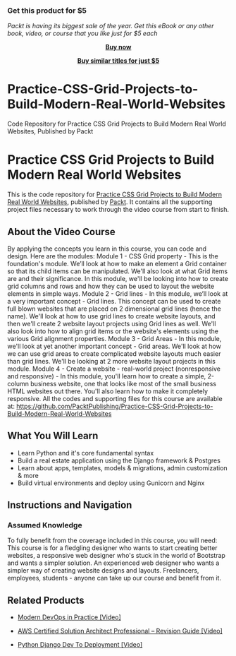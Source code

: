 
### Get this product for $5

<i>Packt is having its biggest sale of the year. Get this eBook or any other book, video, or course that you like just for $5 each</i>


<b><p align='center'>[Buy now](https://packt.link/9781838558901)</p></b>


<b><p align='center'>[Buy similar titles for just $5](https://subscription.packtpub.com/search)</p></b>


# Practice-CSS-Grid-Projects-to-Build-Modern-Real-World-Websites
Code Repository for Practice CSS Grid Projects to Build Modern Real World Websites, Published by Packt
# Practice CSS Grid Projects to Build Modern Real World Websites
This is the code repository for [Practice CSS Grid Projects to Build Modern Real World Websites](https://www.packtpub.com/application-development/python-django-dev-deployment-video?utm_source=github&utm_medium=repository&utm_campaign=9781838641283), published by [Packt](https://www.packtpub.com/?utm_source=github). It contains all the supporting project files necessary to work through the video course from start to finish.
## About the Video Course
By applying the concepts you learn in this course, you can code and design.
Here are the modules: 
Module 1 - CSS Grid property - This is the foundation's module. We’ll look at how to make an element a Grid container so that its child items can be manipulated. We'll also look at what Grid items are and their significance. In this module, we'll be looking into how to create grid columns and rows and how they can be used to layout the website elements in simple ways.
Module 2 - Grid lines - In this module, we’ll look at a very important concept - Grid lines. This concept can be used to create full blown websites that are placed on 2 dimensional grid lines (hence the name). We'll look at how to use grid lines to create website layouts, and then we'll create 2 website layout projects using Grid lines as well. We'll also look into how to align grid items or the website's elements using the various Grid alignment properties. 
Module 3 - Grid Areas - In this module, we'll look at yet another important concept - Grid areas. We'll look at how we can use grid areas to create complicated website layouts much easier than grid lines. We'll be looking at 2 more website layout projects in this module. 
Module 4 - Create a website - real-world project (nonresponsive and responsive) - In this module, you'll learn how to create a simple, 2-column business website, one that looks like most of the small business HTML websites out there. You'll also learn how to make it completely responsive. 
All the codes and supporting files for this course are available at: https://github.com/PacktPublishing/Practice-CSS-Grid-Projects-to-Build-Modern-Real-World-Websites

<H2>What You Will Learn</H2>
<DIV class=book-info-will-learn-text>
<UL>
<LI><SPAN id=what_you_will_learn_c class=sugar_field>Learn Python and it's core fundamental syntax</SPAN> 
<LI><SPAN id=what_you_will_learn_c class=sugar_field>Build a real estate application using the Django framework &amp; Postgres</SPAN> 
<LI><SPAN id=what_you_will_learn_c class=sugar_field>Learn about apps, templates, models &amp; migrations, admin customization &amp; more</SPAN> 
<LI><SPAN id=what_you_will_learn_c class=sugar_field>Build virtual environments and deploy using Gunicorn and Nginx</SPAN> </LI></UL></DIV>

## Instructions and Navigation
### Assumed Knowledge
To fully benefit from the coverage included in this course, you will need:<br/>
This course is for a fledgling designer who wants to start creating better websites, a responsive web designer who's stuck in the world of Bootstrap and wants a simpler solution. An experienced web designer who wants a simpler way of creating website designs and layouts. Freelancers, employees, students - anyone can take up our course and benefit from it.

    

## Related Products
* [Modern DevOps in Practice [Video]](https://www.packtpub.com/application-development/python-django-dev-deployment-video?utm_source=github&utm_medium=repository&utm_campaign=9781838641283)

* [AWS Certified Solution Architect Professional – Revision Guide [Video]](https://www.packtpub.com/application-development/python-django-dev-deployment-video?utm_source=github&utm_medium=repository&utm_campaign=9781838641283)

* [Python Django Dev To Deployment [Video]](https://www.packtpub.com/application-development/python-django-dev-deployment-video?utm_source=github&utm_medium=repository&utm_campaign=9781838641283)

